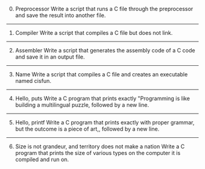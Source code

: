 0. Preprocessor 
Write a script that runs a C file through the preprocessor and save the result into another file.
-------------------
1. Compiler 
Write a script that compiles a C file but does not link.
------------------
2. Assembler
Write a script that generates the assembly code of a C code and save it in an output file.
-----------------
3. Name 
Write a script that compiles a C file and creates an executable named cisfun.
-----------------
4. Hello, puts 
Write a C program that prints exactly "Programming is like building a multilingual puzzle, followed by a new line.
-----------------
5. Hello, printf 
Write a C program that prints exactly with proper grammar, but the outcome is a piece of art,, followed by a new line.
-----------------
6. Size is not grandeur, and territory does not make a nation 
Write a C program that prints the size of various types on the computer it is compiled and run on. 
